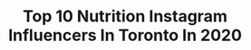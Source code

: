 ---
title: Top 10 Nutrition Instagram Influencers In Toronto In 2020
description: >-
  Find top nutrition Instagram influencers in Toronto in 2020. Most popular hashtags: #stayhome #toronto #flattenthecurve #gifted.
platform: Instagram
profiles:
  - username: "wakeupandsmelltherosay"
    fullname: >-
      Natalie Rosay🌹
    location: "Canada"
    followers: 61374
    engagement: 703
    commentsToLikes: 0.035862
    id: ck0vv0bkwmyid0i19657gixxc
    verified: false
    hashtags: "#staypositive, #mindbodywellness, #sponsor, #beflorahealthy"
  - username: "theathleisureteacher"
    fullname: >-
      LAUREN
    location: "Canada"
    followers: 9047
    engagement: 744
    commentsToLikes: 0.517464
    id: ck0w3c9qzso930i19zj2j7ov0
    verified: false
    hashtags: "#healthandwellnessblogger, #vegetariansofig, #vegansweets, #hoodieszn"
  - username: "brychng"
    fullname: >-
      Bryan Chang
    location: "Canada"
    followers: 12225
    engagement: 212
    commentsToLikes: 0.050423
    id: ck55nxji7777a0i118rnt6isi
    verified: false
    hashtags: "#armdays, #keepdodging, #kobe, #theweeknd"
  - username: "meghanlivingstone"
    fullname: >-
      Meghan Livingstone
    location: "Canada"
    followers: 14446
    engagement: 352
    commentsToLikes: 0.059461
    id: ck8tbwuctxhxb0j78afbni7dh
    verified: false
    hashtags: "#greens, #chia, #chiajam, #jerf"
  - username: "tastingtothrive_rd"
    fullname: >-
      Lauren McNeill, RD MPH 🌿
    location: "Canada"
    followers: 69366
    engagement: 184
    commentsToLikes: 0.040913
    id: ck0w0lf4jeso50i19ot8b95kr
    verified: false
    hashtags: ""
  - username: "tovfitness"
    fullname: >-
      TOVA💖
    location: "Canada"
    followers: 9452
    engagement: 655
    commentsToLikes: 0.180734
    id: ck6uil7k3fo5u0j71onk2dgkx
    verified: false
    hashtags: "#feelingstrong, #happymonday, #happysunday, #happyfriday"
  - username: "lovebtntheracks"
    fullname: >-
      L I N A  D I N H
    location: "Canada"
    followers: 22536
    engagement: 230
    commentsToLikes: 0.102218
    id: ck8symjwgl9zy0j78tjj6edn1
    verified: false
    hashtags: "#ontheblog, #makeup, #fitquote, #noexcuses"
  - username: "eatwithfarrah"
    fullname: >-
      Farrah | SF & Toronto foodie
    location: "Canada"
    followers: 2893
    engagement: 1940
    commentsToLikes: 0.465004
    id: ck6to2e0ybq260j71m7iegdwd
    verified: false
    hashtags: "#nomnom, #yelpsf, #cake, #icecream"
  - username: "herpowerlifestyle"
    fullname: >-
      Health & Fitness Specialist
    location: "Canada"
    followers: 25241
    engagement: 77
    commentsToLikes: 0.027519
    id: ck5hiaxqmck4q0i11u31w654b
    verified: false
    hashtags: "#fitnesslifestyle, #breakfasttvtoronto, #fitnesslife, #pullapound"
  - username: "wylieofficial"
    fullname: >-
      Wylie | Fitness
    location: "Canada"
    followers: 2150
    engagement: 1364
    commentsToLikes: 0.063687
    id: ck5zmupc3n9330i14y2kozq0i
    verified: false
    hashtags: "#transformation, #twins, #thedrip, #twinning"
---